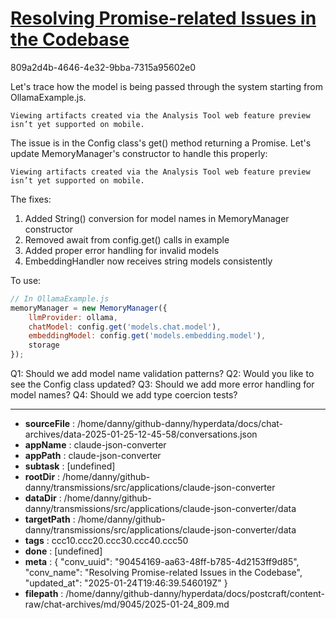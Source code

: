 # [Resolving Promise-related Issues in the Codebase](https://claude.ai/chat/90454169-aa63-48ff-b785-4d2153ff9d85)

809a2d4b-4646-4e32-9bba-7315a95602e0

 Let's trace how the model is being passed through the system starting from OllamaExample.js.
```
Viewing artifacts created via the Analysis Tool web feature preview isn’t yet supported on mobile.
```



The issue is in the Config class's get() method returning a Promise. Let's update MemoryManager's constructor to handle this properly:
```
Viewing artifacts created via the Analysis Tool web feature preview isn’t yet supported on mobile.
```



The fixes:
1. Added String() conversion for model names in MemoryManager constructor
2. Removed await from config.get() calls in example
3. Added proper error handling for invalid models
4. EmbeddingHandler now receives string models consistently

To use:
```javascript
// In OllamaExample.js
memoryManager = new MemoryManager({
    llmProvider: ollama,
    chatModel: config.get('models.chat.model'),
    embeddingModel: config.get('models.embedding.model'),
    storage
});
```

Q1: Should we add model name validation patterns?
Q2: Would you like to see the Config class updated?
Q3: Should we add more error handling for model names?
Q4: Should we add type coercion tests?

---

* **sourceFile** : /home/danny/github-danny/hyperdata/docs/chat-archives/data-2025-01-25-12-45-58/conversations.json
* **appName** : claude-json-converter
* **appPath** : claude-json-converter
* **subtask** : [undefined]
* **rootDir** : /home/danny/github-danny/transmissions/src/applications/claude-json-converter
* **dataDir** : /home/danny/github-danny/transmissions/src/applications/claude-json-converter/data
* **targetPath** : /home/danny/github-danny/transmissions/src/applications/claude-json-converter/data
* **tags** : ccc10.ccc20.ccc30.ccc40.ccc50
* **done** : [undefined]
* **meta** : {
  "conv_uuid": "90454169-aa63-48ff-b785-4d2153ff9d85",
  "conv_name": "Resolving Promise-related Issues in the Codebase",
  "updated_at": "2025-01-24T19:46:39.546019Z"
}
* **filepath** : /home/danny/github-danny/hyperdata/docs/postcraft/content-raw/chat-archives/md/9045/2025-01-24_809.md